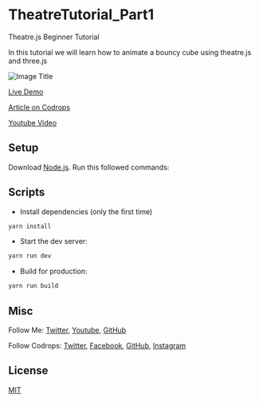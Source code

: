 # TheatreTutorial_Part1
Theatre.js Beginner Tutorial

In this tutorial we will learn how to animate a bouncy cube using theatre.js and three.js

![Image Title](https://generative-placeholders.glitch.me/image?width=800&height=600")

[Live Demo](http://tympanus.net/Development/.../)

[Article on Codrops](https://tympanus.net/codrops/?p=)

[Youtube Video](http://tympanus.net/Development/.../)

## Setup
Download [Node.js](https://nodejs.org/en/download/).
Run this followed commands:

## Scripts
- Install dependencies (only the first time)
``` bash
yarn install
```

- Start the dev server:

``` bash
yarn run dev
```

- Build for production:

``` bash
yarn run build
```

## Misc

Follow Me: [Twitter](https://twitter.com/th_ebenezer), [Youtube](https://www.youtube.com/@thebenezer), [GitHub](https://github.com/thebenezer) 

Follow Codrops: [Twitter](http://www.twitter.com/codrops), [Facebook](http://www.facebook.com/codrops), [GitHub](https://github.com/codrops), [Instagram](https://www.instagram.com/codropsss/)

## License
[MIT](LICENSE)



